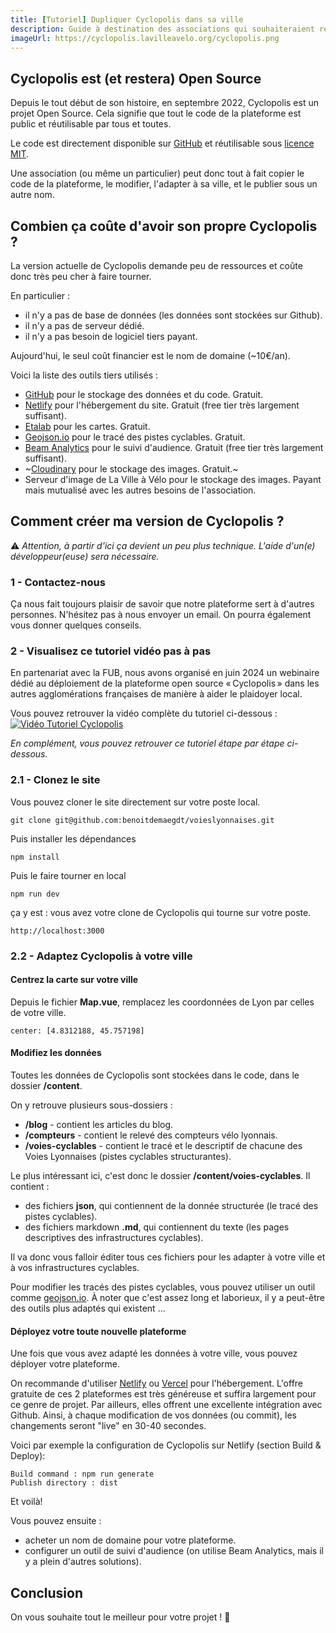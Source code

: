 ```yaml
---
title: [Tutoriel] Dupliquer Cyclopolis dans sa ville
description: Guide à destination des associations qui souhaiteraient réutiliser Cyclopolis pour suivre les infrastructures cyclables de leur ville.
imageUrl: https://cyclopolis.lavilleavelo.org/cyclopolis.png
---
```


## Cyclopolis est (et restera) Open Source

Depuis le tout début de son histoire, en septembre 2022, Cyclopolis est un projet Open Source. Cela signifie que tout le code de la plateforme est public et réutilisable par tous et toutes.

Le code est directement disponible sur [GitHub](https://github.com/benoitdemaegdt/voieslyonnaises) et réutilisable sous [licence MIT](https://github.com/benoitdemaegdt/voieslyonnaises/blob/main/LICENSE.md).

Une association (ou même un particulier) peut donc tout à fait copier le code de la plateforme, le modifier, l'adapter à sa ville, et le publier sous un autre nom.

## Combien ça coûte d'avoir son propre Cyclopolis ?

La version actuelle de Cyclopolis demande peu de ressources et coûte donc très peu cher à faire tourner.

En particulier :
- il n'y a pas de base de données (les données sont stockées sur Github).
- il n'y a pas de serveur dédié.
- il n'y a pas besoin de logiciel tiers payant.

Aujourd'hui, le seul coût financier est le nom de domaine (~10€/an).

Voici la liste des outils tiers utilisés :
- [GitHub](https://github.com) pour le stockage des données et du code. Gratuit.
- [Netlify](https://www.netlify.com) pour l'hébergement du site. Gratuit (free tier très largement suffisant).
- [Etalab](https://openmaptiles.geo.data.gouv.fr/) pour les cartes. Gratuit.
- [Geojson.io](https://geojson.io) pour le tracé des pistes cyclables. Gratuit.
- [Beam Analytics](https://beamanalytics.io/) pour le suivi d'audience. Gratuit (free tier très largement suffisant).
- ~[Cloudinary](https://cloudinary.com/) pour le stockage des images. Gratuit.~
- Serveur d'image de La Ville à Vélo pour le stockage des images. Payant mais mutualisé avec les autres besoins de l'association.

## Comment créer ma version de Cyclopolis ?

⚠️ *Attention, à partir d'ici ça devient un peu plus technique. L'aide d'un(e) développeur(euse) sera nécessaire.*

### 1 - Contactez-nous

Ça nous fait toujours plaisir de savoir que notre plateforme sert à d'autres personnes.
N'hésitez pas à nous envoyer un email. On pourra également vous donner quelques conseils.

### 2 - Visualisez ce tutoriel vidéo pas à pas
En partenariat avec la FUB, nous avons organisé en juin 2024 un webinaire dédié au déploiement de la plateforme open source « Cyclopolis » dans les autres agglomérations françaises de manière à aider le plaidoyer local.

Vous pouvez retrouver la vidéo complète du tutoriel ci-dessous :
[![Vidéo Tutoriel Cyclopolis](https://img.youtube.com/vi/vZ-tY7TG7PM/0.jpg)](https://www.youtube.com/watch?v=vZ-tY7TG7PM)

*En complément, vous pouvez retrouver ce tutoriel étape par étape ci-dessous.*

### 2.1 - Clonez le site

Vous pouvez cloner le site directement sur votre poste local.
```
git clone git@github.com:benoitdemaegdt/voieslyonnaises.git
```

Puis installer les dépendances
```
npm install
```

Puis le faire tourner en local
```
npm run dev
```

ça y est : vous avez votre clone de Cyclopolis qui tourne sur votre poste.
```
http://localhost:3000
```

### 2.2 - Adaptez Cyclopolis à votre ville

#### Centrez la carte sur votre ville

Depuis le fichier **Map.vue**, remplacez les coordonnées de Lyon par celles de votre ville.
```
center: [4.8312188, 45.757198]
```

#### Modifiez les données

Toutes les données de Cyclopolis sont stockées dans le code, dans le dossier **/content**.

On y retrouve plusieurs sous-dossiers :
- **/blog** - contient les articles du blog.
- **/compteurs** - contient le relevé des compteurs vélo lyonnais.
- **/voies-cyclables** - contient le tracé et le descriptif de chacune des Voies Lyonnaises (pistes cyclables structurantes).


Le plus intéressant ici, c'est donc le dossier **/content/voies-cyclables**. Il contient :
- des fichiers **json**, qui contiennent de la donnée structurée (le tracé des pistes cyclables).
- des fichiers markdown **.md**, qui contiennent du texte (les pages descriptives des infrastructures cyclables).

Il va donc vous falloir éditer tous ces fichiers pour les adapter à votre ville et à vos infrastructures cyclables.

Pour modifier les tracés des pistes cyclables, vous pouvez utiliser un outil comme [geojson.io](https://geojson.io). À noter que c'est assez long et laborieux, il y a peut-être des outils plus adaptés qui existent ...

#### Déployez votre toute nouvelle plateforme

Une fois que vous avez adapté les données à votre ville, vous pouvez déployer votre plateforme.

On recommande d'utiliser [Netlify](https://www.netlify.com) ou [Vercel](https://vercel.com/) pour l'hébergement. L'offre gratuite de ces 2 plateformes est très généreuse et suffira largement pour ce genre de projet.
Par ailleurs, elles offrent une excellente intégration avec Github. Ainsi, à chaque modification de vos données (ou commit), les changements seront "live" en 30-40 secondes.

Voici par exemple la configuration de Cyclopolis sur Netlify (section Build & Deploy):
```
Build command : npm run generate
Publish directory : dist
```

Et voilà!

Vous pouvez ensuite :
- acheter un nom de domaine pour votre plateforme.
- configurer un outil de suivi d'audience (on utilise Beam Analytics, mais il y a plein d'autres solutions).


## Conclusion

On vous souhaite tout le meilleur pour votre projet ! 🎉







